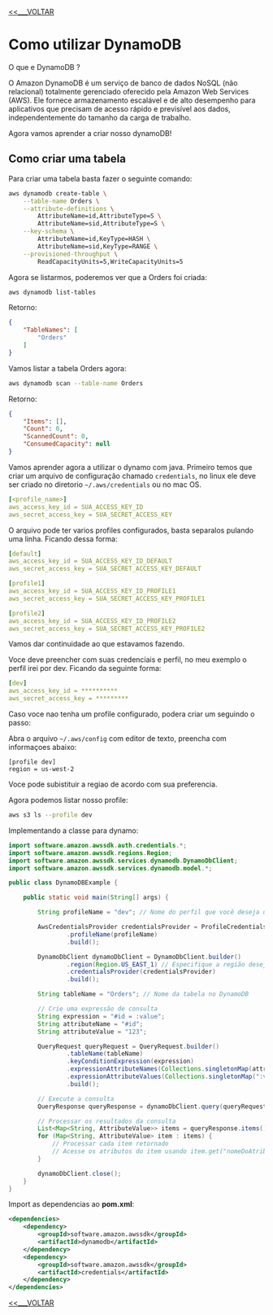 [<<___VOLTAR](../README.md)

# Como utilizar DynamoDB

O que e DynamoDB ?

O Amazon DynamoDB é um serviço de banco de dados NoSQL (não relacional) totalmente gerenciado 
oferecido pela Amazon Web Services (AWS). Ele fornece armazenamento escalável e de alto desempenho
para aplicativos que precisam de acesso rápido e previsível aos dados, independentemente 
do tamanho da carga de trabalho.

Agora vamos aprender a criar nosso dynamoDB!

## Como criar uma tabela

Para criar uma tabela basta fazer o seguinte comando:

```bash
aws dynamodb create-table \
    --table-name Orders \
    --attribute-definitions \
        AttributeName=id,AttributeType=S \
        AttributeName=sid,AttributeType=S \
    --key-schema \
        AttributeName=id,KeyType=HASH \
        AttributeName=sid,KeyType=RANGE \
    --provisioned-throughput \
        ReadCapacityUnits=5,WriteCapacityUnits=5 
```

Agora se listarmos, poderemos ver que a Orders foi criada:

```bash
aws dynamodb list-tables
```

Retorno:

```json
{
    "TableNames": [
        "Orders"
    ]
}
```
Vamos listar a tabela Orders agora:

```bash
aws dynamodb scan --table-name Orders
```

Retorno:

```json
{
    "Items": [],
    "Count": 0,
    "ScannedCount": 0,
    "ConsumedCapacity": null
}
```
Vamos aprender agora a utilizar o dynamo com java. Primeiro temos que criar um arquivo de
configuração chamado ``credentials``, no linux ele deve ser criado no 
diretorio ``~/.aws/credentials`` ou no mac OS.

```yaml
[<profile_name>]
aws_access_key_id = SUA_ACCESS_KEY_ID
aws_secret_access_key = SUA_SECRET_ACCESS_KEY
```
O arquivo pode ter varios profiles configurados, basta separalos pulando uma linha.
Ficando dessa forma:

```yaml
[default]
aws_access_key_id = SUA_ACCESS_KEY_ID_DEFAULT
aws_secret_access_key = SUA_SECRET_ACCESS_KEY_DEFAULT

[profile1]
aws_access_key_id = SUA_ACCESS_KEY_ID_PROFILE1
aws_secret_access_key = SUA_SECRET_ACCESS_KEY_PROFILE1

[profile2]
aws_access_key_id = SUA_ACCESS_KEY_ID_PROFILE2
aws_secret_access_key = SUA_SECRET_ACCESS_KEY_PROFILE2
```
Vamos dar continuidade ao que estavamos fazendo.

Voce deve preencher com suas credenciais e perfil, no meu exemplo o perfil irei por dev.
Ficando da seguinte forma:

```yaml
[dev]
aws_access_key_id = **********
aws_secret_access_key = *********
```
Caso voce nao tenha um profile configurado, podera criar um seguindo o passo:

Abra o arquivo ``~/.aws/config`` com editor de texto, preencha com informaçoes abaixo:
```
[profile dev]
region = us-west-2
```
Voce pode subistituir a regiao de acordo com sua preferencia.

Agora podemos listar nosso profile: 

```bash
aws s3 ls --profile dev
```

Implementando a classe para dynamo:

```java
import software.amazon.awssdk.auth.credentials.*;
import software.amazon.awssdk.regions.Region;
import software.amazon.awssdk.services.dynamodb.DynamoDbClient;
import software.amazon.awssdk.services.dynamodb.model.*;

public class DynamoDBExample {

    public static void main(String[] args) {

        String profileName = "dev"; // Nome do perfil que você deseja usar

        AwsCredentialsProvider credentialsProvider = ProfileCredentialsProvider.builder()
                .profileName(profileName)
                .build();

        DynamoDbClient dynamoDbClient = DynamoDbClient.builder()
                .region(Region.US_EAST_1) // Especifique a região desejada
                .credentialsProvider(credentialsProvider)
                .build();

        String tableName = "Orders"; // Nome da tabela no DynamoDB

        // Crie uma expressão de consulta
        String expression = "#id = :value";
        String attributeName = "#id";
        String attributeValue = "123";

        QueryRequest queryRequest = QueryRequest.builder()
                .tableName(tableName)
                .keyConditionExpression(expression)
                .expressionAttributeNames(Collections.singletonMap(attributeName, "id"))
                .expressionAttributeValues(Collections.singletonMap(":value", AttributeValue.builder().s(attributeValue).build()))
                .build();

        // Execute a consulta
        QueryResponse queryResponse = dynamoDbClient.query(queryRequest);

        // Processar os resultados da consulta
        List<Map<String, AttributeValue>> items = queryResponse.items();
        for (Map<String, AttributeValue> item : items) {
            // Processar cada item retornado
            // Acesse os atributos do item usando item.get("nomeDoAtributo")
        }

        dynamoDbClient.close();
    }
}
```

Import as dependencias ao **pom.xml**:

```xml
<dependencies>
    <dependency>
        <groupId>software.amazon.awssdk</groupId>
        <artifactId>dynamodb</artifactId>
    </dependency>
    <dependency>
        <groupId>software.amazon.awssdk</groupId>
        <artifactId>credentials</artifactId>
    </dependency>
</dependencies>
```

[<<___VOLTAR](../README.md)